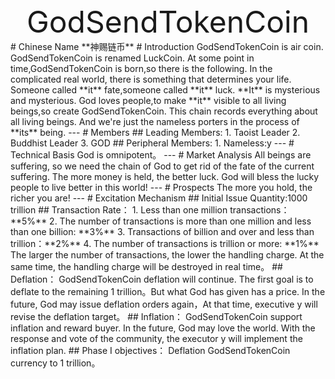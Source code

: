 <center><font size=10>GodSendTokenCoin</font></center>
# Chinese Name
**神赐链币**
# Introduction
GodSendTokenCoin is air coin.
GodSendTokenCoin is renamed LuckCoin.
At some point in time,GodSendTokenCoin is born,so there is the following.
In the complicated real world, there is something that determines your life. Someone called **it** fate,someone called **it** luck. **It** is mysterious and mysterious. God loves people,to make **it** visible to all living beings,so create GodSendTokenCoin. This chain records everything about all living beings. And we're just the nameless porters in the process of **its** being.
---
# Members
## Leading Members:
1. Taoist Leader
2. Buddhist Leader
3. GOD
## Peripheral Members:
1. Nameless:y
---
# Technical Basis
God is omnipotent。
---
# Market Analysis
All beings are suffering, so we need the chain of God to get rid of the fate of the current suffering. The more money is held, the better luck. God will bless the lucky people to live better in this world!
---
# Prospects
The more you hold, the richer you are!
---
# Excitation Mechanism
## Initial Issue Quantity:1000 trillion
## Transaction Rate：
1. Less than one million transactions：**5%**
2. The number of transactions is more than one million and less than one billion: **3%**
3. Transactions of billion and over and less than trillion：**2%**
4. The number of transactions is trillion or more: **1%**
The larger the number of transactions, the lower the handling charge. At the same time, the handling charge will be destroyed in real time。
## Deflation：
GodSendTokenCoin deflation will continue. The first goal is to deflate to the remaining 1 trillion。But what God has given has a price. In the future, God may issue deflation orders again，At that time, executive y will revise the deflation target。
## Inflation：
GodSendTokenCoin support inflation and reward buyer. In the future, God may love the world. With the response and vote of the community, the executor y will implement the inflation plan.
## Phase I objectives：
Deflation GodSendTokenCoin currency to 1 trillion。